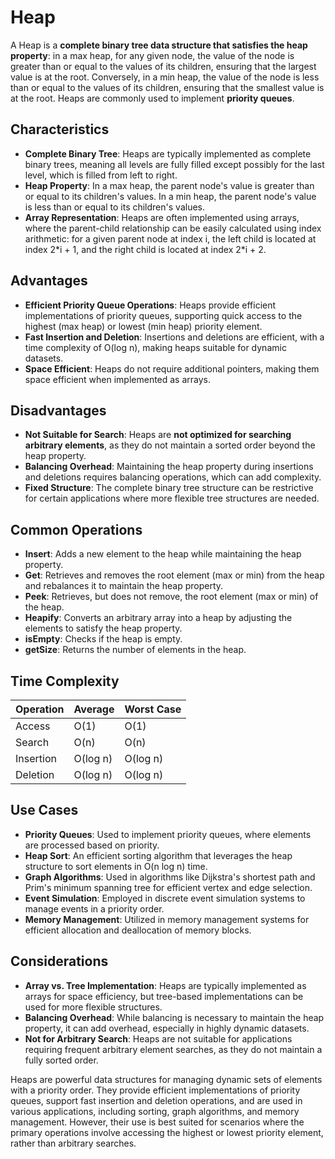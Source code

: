 # Heap

A Heap is a **complete binary tree data structure that satisfies the heap property**: in a max heap, for any given node, the value of the node is greater than or equal to the values of its children, ensuring that the largest value is at the root. Conversely, in a min heap, the value of the node is less than or equal to the values of its children, ensuring that the smallest value is at the root. Heaps are commonly used to implement **priority queues**.

## Characteristics

- **Complete Binary Tree**: Heaps are typically implemented as complete binary trees, meaning all levels are fully filled except possibly for the last level, which is filled from left to right.
- **Heap Property**: In a max heap, the parent node's value is greater than or equal to its children's values. In a min heap, the parent node's value is less than or equal to its children's values.
- **Array Representation**: Heaps are often implemented using arrays, where the parent-child relationship can be easily calculated using index arithmetic: for a given parent node at index i, the left child is located at index 2\*i + 1, and the right child is located at index 2\*i + 2.

## Advantages

- **Efficient Priority Queue Operations**: Heaps provide efficient implementations of priority queues, supporting quick access to the highest (max heap) or lowest (min heap) priority element.
- **Fast Insertion and Deletion**: Insertions and deletions are efficient, with a time complexity of O(log n), making heaps suitable for dynamic datasets.
- **Space Efficient**: Heaps do not require additional pointers, making them space efficient when implemented as arrays.

## Disadvantages

- **Not Suitable for Search**: Heaps are **not optimized for searching arbitrary elements**, as they do not maintain a sorted order beyond the heap property.
- **Balancing Overhead**: Maintaining the heap property during insertions and deletions requires balancing operations, which can add complexity.
- **Fixed Structure**: The complete binary tree structure can be restrictive for certain applications where more flexible tree structures are needed.

## Common Operations

- **Insert**: Adds a new element to the heap while maintaining the heap property.
- **Get**: Retrieves and removes the root element (max or min) from the heap and rebalances it to maintain the heap property.
- **Peek**: Retrieves, but does not remove, the root element (max or min) of the heap.
- **Heapify**: Converts an arbitrary array into a heap by adjusting the elements to satisfy the heap property.
- **isEmpty**: Checks if the heap is empty.
- **getSize**: Returns the number of elements in the heap.

## Time Complexity

| Operation | Average  | Worst Case |
| --------- | -------- | ---------- |
| Access    | O(1)     | O(1)       |
| Search    | O(n)     | O(n)       |
| Insertion | O(log n) | O(log n)   |
| Deletion  | O(log n) | O(log n)   |

## Use Cases

- **Priority Queues**: Used to implement priority queues, where elements are processed based on priority.
- **Heap Sort**: An efficient sorting algorithm that leverages the heap structure to sort elements in O(n log n) time.
- **Graph Algorithms**: Used in algorithms like Dijkstra's shortest path and Prim's minimum spanning tree for efficient vertex and edge selection.
- **Event Simulation**: Employed in discrete event simulation systems to manage events in a priority order.
- **Memory Management**: Utilized in memory management systems for efficient allocation and deallocation of memory blocks.

## Considerations

- **Array vs. Tree Implementation**: Heaps are typically implemented as arrays for space efficiency, but tree-based implementations can be used for more flexible structures.
- **Balancing Overhead**: While balancing is necessary to maintain the heap property, it can add overhead, especially in highly dynamic datasets.
- **Not for Arbitrary Search**: Heaps are not suitable for applications requiring frequent arbitrary element searches, as they do not maintain a fully sorted order.

Heaps are powerful data structures for managing dynamic sets of elements with a priority order. They provide efficient implementations of priority queues, support fast insertion and deletion operations, and are used in various applications, including sorting, graph algorithms, and memory management. However, their use is best suited for scenarios where the primary operations involve accessing the highest or lowest priority element, rather than arbitrary searches.
